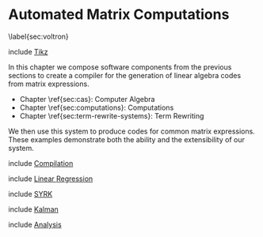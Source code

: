 
Automated Matrix Computations
=============================

\label{sec:voltron}

include [Tikz](tikz_megatron.md)

In this chapter we compose software components from the previous sections to create a compiler for the generation of linear algebra codes from matrix expressions.

*   Chapter \ref{sec:cas}: Computer Algebra
*   Chapter \ref{sec:computations}: Computations
*   Chapter \ref{sec:term-rewrite-systems}: Term Rewriting

We then use this system to produce codes for common matrix expressions.  These examples demonstrate both the ability and the extensibility of our system.

include [Compilation](matrix-compilation.md)

include [Linear Regression](linear-regression.md)

include [SYRK](syrk.md)

include [Kalman](kalman.md)

include [Analysis](math-num-linalg-analysis.md)
